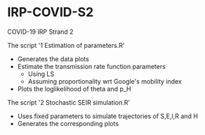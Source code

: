 # IRP-COVID-S2
COVID-19 IRP Strand 2

The script '1 Estimation of parameters.R' 
  * Generates the data plots 
  * Estimate the transmission rate function parameters
    - Using LS
    - Assuming proportionality wrt Google's mobility index
  * Plots the loglikelihood of theta and p_H
  

The script '2 Stochastic SEIR simulation.R' 
  * Uses fixed parameters to simulate trajectories of S,E,I,R and H
  * Generates the corresponding plots
